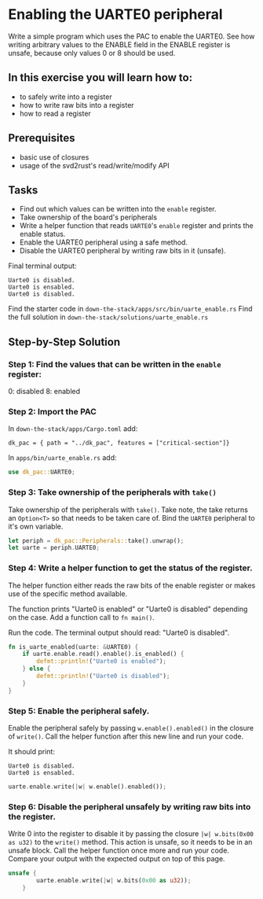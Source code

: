 # Enabling the UARTE0 peripheral

Write a simple program which uses the PAC to enable the UARTE0. See how writing arbitrary values to the ENABLE field in the ENABLE register is unsafe, because only values 0 or 8 should be used.

## In this exercise you will learn how to:
* to safely write into a register 
* how to write raw bits into a register
* how to read a register

## Prerequisites
* basic use of closures
* usage of the svd2rust's read/write/modify API

## Tasks
* Find out which values can be written into the `enable` register.
* Take ownership of the board's peripherals
* Write a helper function that reads `UARTE0`'s `enable` register and prints the enable status.
* Enable the UARTE0 peripheral using a safe method.
* Disable the UARTE0 peripheral by writing raw bits in it (unsafe).

Final terminal output:

```terminal
Uarte0 is disabled.
Uarte0 is ensabled.
Uarte0 is disabled.
```

Find the starter code in `down-the-stack/apps/src/bin/uarte_enable.rs`
Find the full solution in `down-the-stack/solutions/uarte_enable.rs`


## Step-by-Step Solution

### Step 1: Find the values that can be written in the `enable` register:

0: disabled
8: enabled

### Step 2: Import the PAC

In `down-the-stack/apps/Cargo.toml` add:

```
dk_pac = { path = "../dk_pac", features = ["critical-section"]}
```
In `apps/bin/uarte_enable.rs` add:

```rust 
use dk_pac::UARTE0;
```

### Step 3: Take ownership of the peripherals with `take()`

Take ownership of the peripherals with `take()`. Take note, the take returns an `Option<T>` so that needs to be taken care of. Bind the `UARTE0` peripheral to it's own variable.

```rust
let periph = dk_pac::Peripherals::take().unwrap();
let uarte = periph.UARTE0;
```

### Step 4: Write a helper function to get the status of the register.

The helper function either reads the raw bits of the enable register or makes use of the specific method available. 

The function prints "Uarte0 is enabled" or "Uarte0 is disabled" depending on the case. Add a function call to `fn main()`.

Run the code. The terminal output should read: "Uarte0 is disabled".

```rust
fn is_uarte_enabled(uarte: &UARTE0) {
    if uarte.enable.read().enable().is_enabled() {
        defmt::println!("Uarte0 is enabled");
    } else {
        defmt::println!("Uarte0 is disabled");
    }
}
```

### Step 5: Enable the peripheral safely.

Enable the peripheral safely by passing `w.enable().enabled()` in the closure of `write()`. Call the helper function after this new line and run your code. 

It should print:

```terminal
Uarte0 is disabled.
Uarte0 is ensabled.
```

```rust
uarte.enable.write(|w| w.enable().enabled());
```

### Step 6: Disable the peripheral unsafely by writing raw bits into the register. 

Write 0 into the register to disable it by passing the closure `|w| w.bits(0x00 as u32)` to the `write()` method. This action is unsafe, so it needs to be in an unsafe block. Call the helper function once more and run your code. Compare your output with the expected output on top of this page. 

```rust
unsafe {
        uarte.enable.write(|w| w.bits(0x00 as u32));
    }
```
